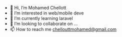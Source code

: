 - 👋 Hi, I’m Mohamed Chellott
- 👀 I’m interested in web/mobile deve
- 🌱 I’m currently learning laravel
- 💞️ I’m looking to collaborate on ...
- 📫 How to reach me chellouttmohamed@gmail.com

<!---
Chelloutt/Chelloutt is a ✨ special ✨ repository because its `README.md` (this file) appears on your GitHub profile.
You can click the Preview link to take a look at your changes.
--->
